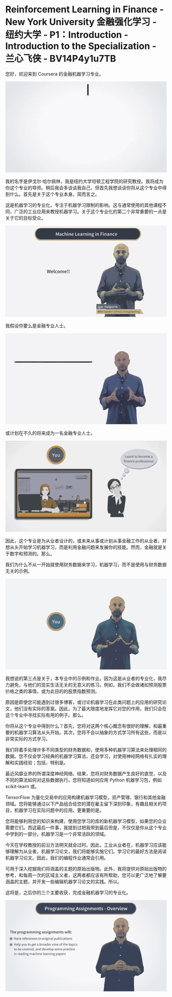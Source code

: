 # Reinforcement Learning in Finance - New York University 金融强化学习 - 纽约大学 - P1：Introduction - Introduction to the Specialization - 兰心飞侠 - BV14P4y1u7TB

您好，欢迎来到 Coursera 的金融机器学习专业。

![](img/39aba54e36d14dc9c59959a5733ff879_1.png)

我的名字是伊戈尔·哈尔佩林，我是纽约大学坦顿工程学院的研究教授。我将成为你这个专业的导师。稍后我会多谈谈我自己，但首先我想谈谈你将从这个专业中得到什么。首先是关于这个专业本身。简而言之。

这是机器学习的专业化，专注于机器学习限制的影响。这与通常使用的其他课程不同，广泛的工业应用来教授机器学习。关于这个专业化的第二个非常重要的一点是关于它的目标受众。



![](img/39aba54e36d14dc9c59959a5733ff879_3.png)

我假设你要么是金融专业人士。

![](img/39aba54e36d14dc9c59959a5733ff879_5.png)

或计划在不久的将来成为一名金融专业人士。

![](img/39aba54e36d14dc9c59959a5733ff879_7.png)

因此，这个专业是为从业者设计的，或未来从事或计划从事金融工作的从业者，并想从头开始学习机器学习，而是利用金融问题来发展你的技能。然而，金融就是关于数字和预测的。那么。

我们为什么不从一开始就使用财务数据来学习，机器学习，而不是使用与财务数据无关的示例。

![](img/39aba54e36d14dc9c59959a5733ff879_9.png)

我想说的第三点是关于，本专业中的示例和作业。因为这是从业者的专业化，我尽力避免，与他们的现实生活无关的无意义的练习。例如，我们不会做诸如预测股票价格之类的事情，或为此目的的股票指数预测。

原因是即使您可能遇到过很多博客，或讨论机器学习在此类问题上的应用的研究论文，他们没有实际的答案。因此，为了最大限度地发挥它对您的作用，我们只会在这个专业中寻找实际有用的例子。那么。

你将从这个专业中得到什么？首先，您将对这两个核心概念有很好的理解，和最重要的机器学习算法从头开始。其次，您将不会以抽象的方式学习所有这些，而是​​以非常实际的方式学习。

我们将着手处理许多不同类型的财务数据和，使用多种机器学习算法来处理相同的数据。您不仅会学习经典的机器学习算法，还会学习，对使用神经网络有扎实的理解和实践经验；包括，特别是。

最近风靡业界的所谓深度神经网络。结果，您将对财务数据产生良好的直觉，以及不同的算法如何对这些数据执行。您将知道如何应用 Python 机器学习包，例如 scikit-learn 或。

TensorFlow 为量化交易中的应用构建机器学习模型，资产管理、银行和其他金融领域。您将能够通过以下产品组合给您的潜在雇主留下深刻印象，有趣且相关的项目，机器学习在实际问题中的应用。更重要的是。

您将能够利用您的知识来构建，使用您学习的库的新机器学习模型，如果您的企业需要它们。而这最后一件事，我提到过把我带到最后但是，不仅仅是你从这个专业中学到的一部分。机器学习是一个非常活跃的领域。

今天在学校教授的前沿方法明天就会过时。因此，工业从业者在，机器学习应该能够理解为从业者，机器学习论文，我们将能够实施它们。学习它的最好方法是阅读机器学习论文。因此，我们的编程作业通常会引用。

可用于深入挖掘我们将涵盖的主题的原始出版物。此外，我将提供对原始出版物的参考，和每周一次的区域主义者，这两者都应该有所帮助，您可以更广泛地了解要涵盖的主题，并开发一些编辑机器学习论文的实践。所以。

这将是，之后你的三个主要收获，完成金融机器学习的专业化。

![](img/39aba54e36d14dc9c59959a5733ff879_11.png)